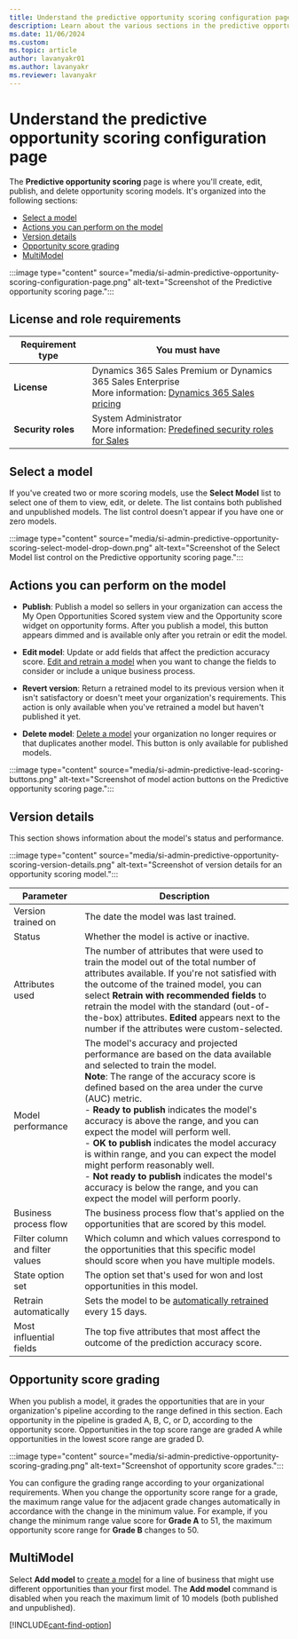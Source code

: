 ```yaml
---
title: Understand the predictive opportunity scoring configuration page
description: Learn about the various sections in the predictive opportunity scoring configuration page in Dynamics 365 Sales.
ms.date: 11/06/2024
ms.custom: 
ms.topic: article
author: lavanyakr01
ms.author: lavanyakr
ms.reviewer: lavanyakr
---
```


# Understand the predictive opportunity scoring configuration page  

The **Predictive opportunity scoring** page is where you'll create, edit, publish, and delete opportunity scoring models. It's organized into the following sections:

- [Select a model](#select-a-model)
- [Actions you can perform on the model](#actions-you-can-perform-on-the-model)
- [Version details](#version-details)
- [Opportunity score grading](#opportunity-score-grading)
- [MultiModel](#multimodel)

:::image type="content" source="media/si-admin-predictive-opportunity-scoring-configuration-page.png" alt-text="Screenshot of the Predictive opportunity scoring page.":::

## License and role requirements

| Requirement type | You must have |
|-----------------------|---------|
| **License** | Dynamics 365 Sales Premium or Dynamics 365 Sales Enterprise<br>More information: [Dynamics 365 Sales pricing](https://dynamics.microsoft.com/sales/pricing/) |
| **Security roles** | System Administrator<br>More information: [Predefined security roles for Sales](security-roles-for-sales.md) |

## Select a model

If you've created two or more scoring models, use the **Select Model** list to select one of them to view, edit, or delete. The list contains both published and unpublished models. The list control doesn't appear if you have one or zero models.

:::image type="content" source="media/si-admin-predictive-opportunity-scoring-select-model-drop-down.png" alt-text="Screenshot of the Select Model list control on the Predictive opportunity scoring page.":::

## Actions you can perform on the model

- **Publish**: Publish a model so sellers in your organization can access the My Open Opportunities Scored system view and the Opportunity score widget on opportunity forms. After you publish a model, this button appears dimmed and is available only after you retrain or edit the model.

- **Edit model**: Update or add fields that affect the prediction accuracy score. [Edit and retrain a model](pos-edit-and-retrain-model.md#edit-and-retrain-an-opportunity-scoring-model) when you want to change the fields to consider or include a unique business process.

- **Revert version**: Return a retrained model to its previous version when it isn't satisfactory or doesn't meet your organization's requirements. This action is only available when you've retrained a model but haven't published it yet.

- **Delete model**: [Delete a model](pos-duplicate-models.md#delete-a-model) your organization no longer requires or that duplicates another model. This button is only available for published models.

:::image type="content" source="media/si-admin-predictive-lead-scoring-buttons.png" alt-text="Screenshot of model action buttons on the Predictive opportunity scoring page.":::

## Version details

This section shows information about the model's status and performance.

:::image type="content" source="media/si-admin-predictive-opportunity-scoring-version-details.png" alt-text="Screenshot of version details for an opportunity scoring model.":::

| Parameter | Description |
|-----------|-------------|
| Version trained on | The date the model was last trained. |
| Status | Whether the model is active or inactive. |
| Attributes used | The number of attributes that were used to train the model out of the total number of attributes available. If you're not satisfied with the outcome of the trained model, you can select **Retrain with recommended fields** to retrain the model with the standard (out-of-the-box) attributes. **Edited** appears next to the number if the attributes were custom-selected. |
| Model performance | The model's accuracy and projected performance are based on the data available and selected to train the model.<br>**Note**: The range of the accuracy score is defined based on the area under the curve (AUC) metric.<br>- **Ready to publish** indicates the model's accuracy is above the range, and you can expect the model will perform well.<br>- **OK to publish** indicates the model accuracy is within range, and you can expect the model might perform reasonably well.<br>- **Not ready to publish** indicates the model's accuracy is below the range, and you can expect the model will perform poorly. |
| Business process flow | The business process flow that's applied on the opportunities that are scored by this model. |
| Filter column and filter values | Which column and which values correspond to the opportunities that this specific model should score when you have multiple models. |
| State option set | The option set that's used for won and lost opportunities in this model. |
| Retrain automatically | Sets the model to be [automatically retrained](pls-edit-and-retrain-model.md#automatic-retraining) every 15 days. |
| Most influential fields | The top five attributes that most affect the outcome of the prediction accuracy score. |

## Opportunity score grading

When you publish a model, it grades the opportunities that are in your organization's pipeline according to the range defined in this section. Each opportunity in the pipeline is graded A, B, C, or D, according to the opportunity score. Opportunities in the top score range are graded A while opportunities in the lowest score range are graded D.

:::image type="content" source="media/si-admin-predictive-opportunity-scoring-grading.png" alt-text="Screenshot of opportunity score grades.":::

You can configure the grading range according to your organizational requirements. When you change the opportunity score range for a grade, the maximum range value for the adjacent grade changes automatically in accordance with the change in the minimum value. For example, if you change the minimum range value score for **Grade A** to 51, the maximum opportunity score range for **Grade B** changes to 50.

## MultiModel

Select **Add model** to [create a model](configure-predictive-opportunity-scoring.md#add-a-model) for a line of business that might use different opportunities than your first model. The **Add model** command is disabled when you reach the maximum limit of 10 models (both published and unpublished).

[!INCLUDE[cant-find-option](../includes/cant-find-option.md)]
